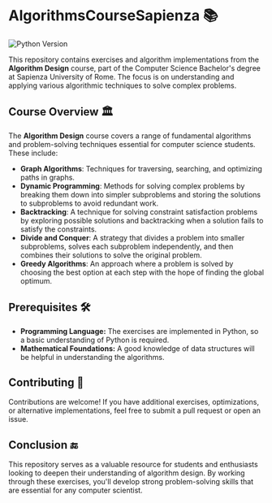 # AlgorithmsCourseSapienza 📚

![Python Version](https://img.shields.io/badge/Python-3.9%2B-blue)

This repository contains exercises and algorithm implementations from the **Algorithm Design** course, part of the Computer Science Bachelor's degree at Sapienza University of Rome. The focus is on understanding and applying various algorithmic techniques to solve complex problems.

## Course Overview 🏛️

The **Algorithm Design** course covers a range of fundamental algorithms and problem-solving techniques essential for computer science students. These include:

- **Graph Algorithms**: Techniques for traversing, searching, and optimizing paths in graphs.
- **Dynamic Programming**: Methods for solving complex problems by breaking them down into simpler subproblems and storing the solutions to subproblems to avoid redundant work.
- **Backtracking**: A technique for solving constraint satisfaction problems by exploring possible solutions and backtracking when a solution fails to satisfy the constraints.
- **Divide and Conquer**: A strategy that divides a problem into smaller subproblems, solves each subproblem independently, and then combines their solutions to solve the original problem.
- **Greedy Algorithms**: An approach where a problem is solved by choosing the best option at each step with the hope of finding the global optimum.

## Prerequisites 🛠️
- **Programming Language:** The exercises are implemented in Python, so a basic understanding of Python is required.
- **Mathematical Foundations:** A good knowledge of data structures will be helpful in understanding the algorithms.

## Contributing 🤝
Contributions are welcome! If you have additional exercises, optimizations, or alternative implementations, feel free to submit a pull request or open an issue.

## Conclusion 🔚
This repository serves as a valuable resource for students and enthusiasts looking to deepen their understanding of algorithm design. By working through these exercises, you'll develop strong problem-solving skills that are essential for any computer scientist.

